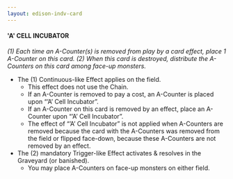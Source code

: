 ```yaml
---
layout: edison-indv-card
---
```


#### 'A' CELL INCUBATOR

*(1) Each time an A-Counter(s) is removed from play by a card effect, place 1 A-Counter on this card. (2) When this card is destroyed, distribute the A-Counters on this card among face-up monsters.*

- The (1) Continuous-like Effect applies on the field.
  - This effect does not use the Chain.
  - If an A-Counter is removed to pay a cost, an A-Counter is placed upon “’A’ Cell Incubator”.
  - If an A-Counter on this card is removed by an effect, place an A-Counter upon “’A’ Cell Incubator”.
  - The effect of “’A’ Cell Incubator” is not applied when A-Counters are  removed because the card with the A-Counters was removed from the field  or flipped face-down, because these A-Counters are not removed by an  effect.
- The (2) mandatory Trigger-like Effect activates & resolves in the Graveyard (or banished).
  - You may place A-Counters on face-up monsters on either field.
